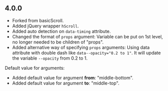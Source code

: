 ## 4.0.0

- Forked from basicScroll.
- Added jQuery wrapper `hScroll`.
- Added auto detection on `data-timing` attribute.
- Changed the format of `props` argument: Variable can be put on 1st level, no longer needed to be children of "props".
- Added alternative way of specifying `props` arguments: Using data attribute with double dash like `data--opacity="0.2 to 1"`. It will update the variable `--opacity` from 0.2 to 1.

Default value for arguments:

- Added default value for argument **from**: "middle-bottom".
- Added default value for argument **to**: "middle-top".